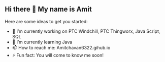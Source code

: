 ## Hi there 👋 My name is Amit

Here are some ideas to get you started:

- 🔭 I’m currently working on PTC Windchill, PTC Thingworx, Java Script, SQL
- 🌱 I’m currently learning Java  
- 📫 How to reach me: Amitchavan6322.gihub.io
- ⚡ Fun fact: You will come to know me soon!

